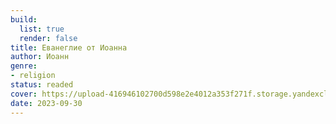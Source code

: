 ```yaml
---
build:
  list: true
  render: false
title: Еванеглие от Иоанна
author: Иоанн
genre:
- religion
status: readed
cover: https://upload-416946102700d598e2e4012a353f271f.storage.yandexcloud.net/iblock/c77/ioanna.jpg
date: 2023-09-30
---
```


